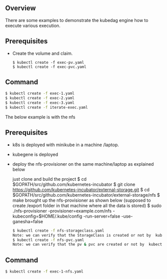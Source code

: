 ## Overview

There are some examples to demonstrate the kubedag engine how to execute various execution.

## Prerequisites

 * Create the volume and claim.
   ```
   $ kubectl create -f exec-pv.yaml
   $ kubectl create -f exec-pvc.yaml
   ```

## Command

```bash
$ kubectl create -f exec-1.yaml
$ kubectl create -f exec-2.yaml
$ kubectl create -f exec-3.yaml
$ kubectl create -f iterate-exec.yaml
```

The below example is with the nfs

## Prerequisites

 * k8s is deployed with minikube in a machine /laptop.
 * kubegene is deployed
 * deploy the nfs-provisioner on the same machine/laptop as explained below

     just clone and build the project
     $ cd $GOPATH/src/github.com/kubernetes-incubator
     $ git clone https://github.com/kubernetes-incubator/external-storage.git
     $ cd $GOPATH/src/github.com/kubernetes-incubator/external-storage/nfs
     $ make
     brought up the nfs-provisioner as shown below (supposed to create /export folder in that machine where all the data is stored)
     $ sudo ./nfs-provisioner -provisioner=example.com/nfs
     -kubeconfig=$HOME/.kube/config
     -run-server=false
     -use-ganesha=false


   ```bash
   $ kubectl create -f nfs-storageclass.yaml
   Note: we can verify that the StorageClass is created or not by  kubectl get StorageClass
   $ kubectl create -f nfs-pvc.yaml
   Note: we can verify that the pv & pvc are created or not by  kubectl get pvc and kubectl get pv
   ```

## Command

```bash
$ kubectl create -f exec-1-nfs.yaml

```
